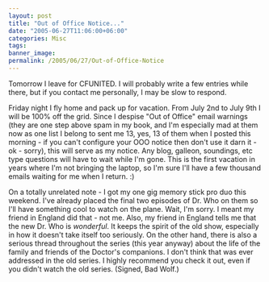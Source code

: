 ```yaml
---
layout: post
title: "Out of Office Notice..."
date: "2005-06-27T11:06:00+06:00"
categories: Misc 
tags: 
banner_image: 
permalink: /2005/06/27/Out-of-Office-Notice
---
```


Tomorrow I leave for CFUNITED. I will probably write a few entries while there, but if you contact me personally, I may be slow to respond.

Friday night I fly home and pack up for vacation. From July 2nd to July 9th I will be 100% off the grid. Since I despise "Out of Office" email warnings (they are one step above spam in my book, and I'm especially mad at them now as one list I belong to sent me 13, yes, 13 of them when I posted this morning - if you can't configure your OOO notice then don't use it darn it - ok - sorry), this will serve as my notice. Any blog, galleon, soundings, etc type questions will have to wait while I'm gone.  This is the first vacation in years where I'm not bringing the laptop, so I'm sure I'll have a few thousand emails waiting for me when I return. :)

On a totally unrelated note - I got my one gig memory stick pro duo this weekend. I've already placed the final two episodes of Dr. Who on them so I'll have something cool to watch on the plane. Wait, I'm sorry. I meant my friend in England did that - not me. Also, my friend in England tells me that the new Dr. Who is <i>wonderful</i>. It keeps the spirit of the old show, especially in how it doesn't take itself too seriously. On the other hand, there is also a serious thread throughout the series (this year anyway) about the life of the family and friends of the Doctor's companions. I don't think that was ever addressed in the old series. I highly recommend you check it out, even if you didn't watch the old series. (Signed, Bad Wolf.)